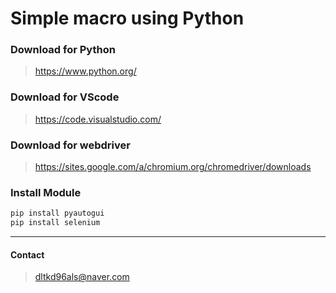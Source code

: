 # Simple macro using Python
### Download for Python 
> https://www.python.org/ 
### Download for VScode  
> https://code.visualstudio.com/  
### Download for webdriver
> https://sites.google.com/a/chromium.org/chromedriver/downloads
### Install Module
```python
pip install pyautogui
pip install selenium
```
***
#### Contact
> dltkd96als@naver.com
